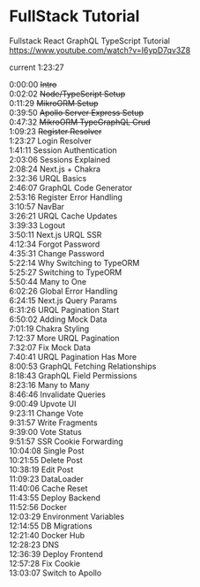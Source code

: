 # FullStack Tutorial

Fullstack React GraphQL TypeScript Tutorial
https://www.youtube.com/watch?v=I6ypD7qv3Z8

current 1:23:27

0:00:00 ~~Intro~~<br>
0:02:02 ~~Node/TypeScript Setup~~<br>
0:11:29 ~~MikroORM Setup~~<br>
0:39:50 ~~Apollo Server Express Setup~~<br>
0:47:32 ~~MikroORM TypeGraphQL Crud~~<br>
1:09:23 ~~Register Resolver~~<br>
1:23:27 Login Resolver<br>
1:41:11 Session Authentication<br>
2:03:06 Sessions Explained<br>
2:08:24 Next.js + Chakra<br>
2:32:36 URQL Basics<br>
2:46:07 GraphQL Code Generator<br>
2:53:16 Register Error Handling<br>
3:10:57 NavBar<br>
3:26:21 URQL Cache Updates<br>
3:39:33 Logout<br>
3:50:11 Next.js URQL SSR<br>
4:12:34 Forgot Password<br>
4:35:31 Change Password<br>
5:22:14 Why Switching to TypeORM<br>
5:25:27 Switching to TypeORM<br>
5:50:44 Many to One<br>
6:02:26 Global Error Handling<br>
6:24:15 Next.js Query Params<br>
6:31:26 URQL Pagination Start<br>
6:50:02  Adding Mock Data<br>
7:01:19 Chakra Styling<br>
7:12:37 More URQL Pagination<br>
7:32:07 Fix Mock Data<br>
7:40:41 URQL Pagination Has More<br>
8:00:53 GraphQL Fetching Relationships<br>
8:18:43 GraphQL Field Permissions<br>
8:23:16 Many to Many<br>
8:46:46 Invalidate Queries<br>
9:00:49 Upvote UI<br>
9:23:11 Change Vote<br>
9:31:57 Write Fragments<br>
9:39:00 Vote Status<br>
9:51:57 SSR Cookie Forwarding<br>
10:04:08 Single Post<br>
10:21:55 Delete Post<br>
10:38:19 Edit Post<br>
11:09:23 DataLoader<br>
11:40:06 Cache Reset<br>
11:43:55 Deploy Backend<br>
11:52:56 Docker<br>
12:03:29 Environment Variables<br>
12:14:55 DB Migrations<br>
12:21:40 Docker Hub<br>
12:28:23 DNS<br>
12:36:39 Deploy Frontend<br>
12:57:28 Fix Cookie<br>
13:03:07 Switch to Apollo<br>
